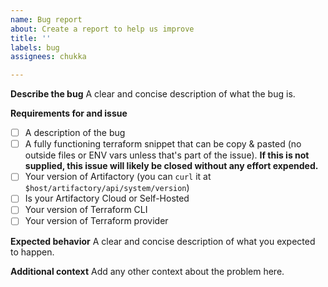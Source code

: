 ```yaml
---
name: Bug report
about: Create a report to help us improve
title: ''
labels: bug
assignees: chukka

---
```


**Describe the bug**
A clear and concise description of what the bug is.

**Requirements for and issue**
- [ ] A description of the bug
- [ ] A fully functioning terraform snippet that can be copy & pasted (no outside files or ENV vars unless that's part of the issue). **If this is not supplied, this issue will likely be closed without any effort expended.**
- [ ] Your version of Artifactory (you can `curl` it at `$host/artifactory/api/system/version`)
- [ ] Is your Artifactory Cloud or Self-Hosted
- [ ] Your version of Terraform CLI
- [ ] Your version of Terraform provider

**Expected behavior**
A clear and concise description of what you expected to happen.

**Additional context**
Add any other context about the problem here.
